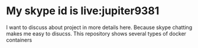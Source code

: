 # My skype id is live:jupiter9381

I want to discuss about project in more details here.
Because skype chatting makes me easy to disucss.
This repository shows several types of docker containers
